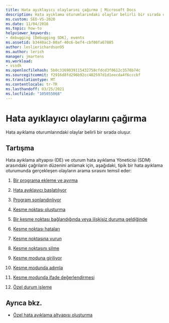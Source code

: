 ```yaml
---
title: Hata ayıklayıcı olaylarını çağırma | Microsoft Docs
description: Hata ayıklama oturumlarındaki olaylar belirli bir sırada oluşur. Bu makalede tipik bir hata ayıklama oturumunda gerçekleşen olayların arama sırası listelenmektedir.
ms.custom: SEO-VS-2020
ms.date: 11/04/2016
ms.topic: how-to
helpviewer_keywords:
- debugging [Debugging SDK], events
ms.assetid: b3440ac3-80af-40c6-bef4-cbf00fa67885
author: leslierichardson95
ms.author: lerich
manager: jmartens
ms.workload:
- vssdk
ms.openlocfilehash: 5b0c3169039115432758cfdcd3f0612c3578b74c
ms.sourcegitcommit: f2916d8fd296b92cc402597d1d1eecda4f6cccbf
ms.translationtype: MT
ms.contentlocale: tr-TR
ms.lasthandoff: 03/25/2021
ms.locfileid: "105055068"
---
```

# <a name="call-debugger-events"></a>Hata ayıklayıcı olaylarını çağırma
Hata ayıklama oturumlarındaki olaylar belirli bir sırada oluşur.

## <a name="discussion"></a>Tartışma
 Hata ayıklama altyapısı (DE) ve oturum hata ayıklama Yöneticisi (SDM) arasındaki çağrıların düzenini anlamak için, aşağıdaki, tipik bir hata ayıklama oturumunda gerçekleşen olayların arama sırasını temsil eder:

1. [Bir programa ekleme ve ayırma](../../extensibility/debugger/attaching-and-detaching-to-a-program.md)

2. [Hata ayıklayıcı başlatılıyor](../../extensibility/debugger/launching-the-debugger.md)

3. [Program sonlandırılıyor](../../extensibility/debugger/terminating-a-program.md)

4. [Kesme noktası oluşturma](../../extensibility/debugger/creating-a-breakpoint.md)

5. [Bir kesme noktası bağlandığında veya ilişkisiz duruma geldiğinde](../../extensibility/debugger/when-a-breakpoint-binds-or-becomes-unbound.md)

6. [Kesme noktası hataları](../../extensibility/debugger/breakpoint-errors.md)

7. [Kesme noktasına vurun](../../extensibility/debugger/hitting-a-breakpoint.md)

8. [Kesme noktasını silme](../../extensibility/debugger/deleting-a-breakpoint.md)

9. [Kesme moduna giriliyor](../../extensibility/debugger/entering-break-mode.md)

10. [Kesme modunda adımla](../../extensibility/debugger/stepping-in-break-mode.md)

11. [Kesme modunda ifade değerlendirmesi](../../extensibility/debugger/expression-evaluation-in-break-mode.md)

12. [Özel durum işleme](../../extensibility/debugger/exception-handling-visual-studio-sdk.md)

## <a name="see-also"></a>Ayrıca bkz.
- [Özel hata ayıklama altyapısı oluşturma](../../extensibility/debugger/creating-a-custom-debug-engine.md)
